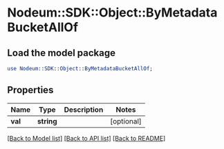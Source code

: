 # Nodeum::SDK::Object::ByMetadataBucketAllOf

## Load the model package
```perl
use Nodeum::SDK::Object::ByMetadataBucketAllOf;
```

## Properties
Name | Type | Description | Notes
------------ | ------------- | ------------- | -------------
**val** | **string** |  | [optional] 

[[Back to Model list]](../README.md#documentation-for-models) [[Back to API list]](../README.md#documentation-for-api-endpoints) [[Back to README]](../README.md)


